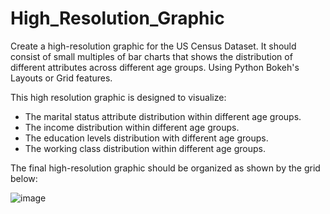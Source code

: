 # High_Resolution_Graphic

Create a high-resolution graphic for the US Census Dataset. 
It should consist of small multiples of bar charts that shows the distribution of different attributes across different age groups. Using Python Bokeh's Layouts or Grid features. 

 
This high resolution graphic is designed to visualize:
- The marital status attribute distribution within different age groups.
- The income distribution within different age groups.
- The education levels distribution with different age groups.
- The working class distribution within different age groups.

The final high-resolution graphic should be organized  as shown by the grid below:

![image](https://github.com/user-attachments/assets/71d77f06-31e4-496c-8c2c-a2760687aa5d)
